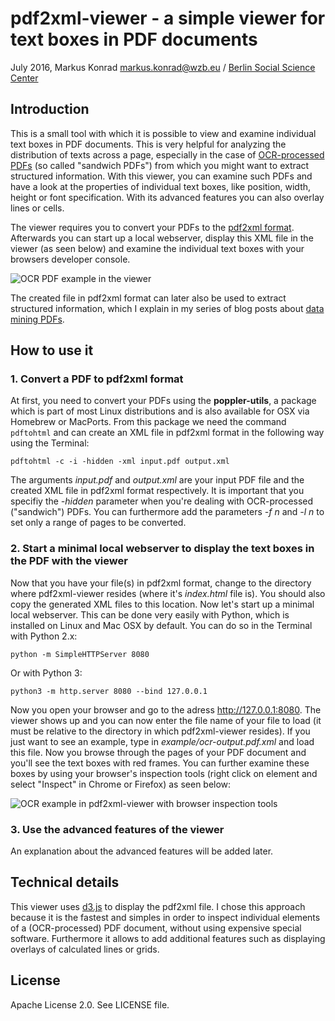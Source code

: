 # pdf2xml-viewer - a simple viewer for text boxes in PDF documents

July 2016, Markus Konrad <markus.konrad@wzb.eu> / [Berlin Social Science Center](https://www.wzb.eu/en)

## Introduction

This is a small tool with which it is possible to view and examine individual text boxes in PDF documents. This is
very helpful for analyzing the distribution of texts across a page, especially in the case of
[OCR-processed PDFs](https://en.wikipedia.org/wiki/Optical_character_recognition) (so called "sandwich PDFs") from
which you might want to extract structured information. With this viewer, you can examine such PDFs and have a look
at the properties of individual text boxes, like position, width, height or font specification. With its advanced
features you can also overlay lines or cells.

The viewer requires you to convert your PDFs to the [pdf2xml format](http://www.mobipocket.com/dev/pdf2xml/). Afterwards
you can start up a local webserver, display this XML file in the viewer (as seen below) and examine the individual
text boxes with your browsers developer console.

![OCR PDF example in the viewer](https://datascience.blog.wzb.eu/wp-content/uploads/10/2016/07/ocr-pdf-example-screenshot.png)

The created file in pdf2xml format can later also be used to extract structured information, which I explain in my
series of blog posts about [data mining PDFs](https://datascience.blog.wzb.eu/category/pdfs/).

## How to use it

### 1. Convert a PDF to pdf2xml format

At first, you need to convert your PDFs using the **poppler-utils**, a package which is part of most Linux distributions
and is also available for OSX via Homebrew or MacPorts. From this package we need the command `pdftohtml` and can create
an XML file in pdf2xml format in the following way using the Terminal:

```
pdftohtml -c -i -hidden -xml input.pdf output.xml
```

The arguments *input.pdf* and *output.xml* are your input PDF file and the created XML file in pdf2xml format
respectively. It is important that you specifiy the *-hidden* parameter when you're dealing with OCR-processed
("sandwich") PDFs. You can furthermore add the parameters *-f n* and *-l n* to set only a range of pages to be
converted.

### 2. Start a minimal local webserver to display the text boxes in the PDF with the viewer

Now that you have your file(s) in pdf2xml format, change to the directory where pdf2xml-viewer resides (where it's
*index.html* file is). You should also copy the generated XML files to this location. Now let's start up a minimal
local webserver. This can be done very easily with Python, which is installed on Linux and Mac OSX by default.
You can do so in the Terminal with Python 2.x:

```
python -m SimpleHTTPServer 8080
```

Or with Python 3:
```
python3 -m http.server 8080 --bind 127.0.0.1
```

Now you open your browser and go to the adress http://127.0.0.1:8080. The viewer shows up and you can now enter the
file name of your file to load (it must be relative to the directory in which pdf2xml-viewer resides). If you just
want to see an example, type in *example/ocr-output.pdf.xml* and load this file. Now you browse through the pages of
your PDF document and you'll see the text boxes with red frames. You can further examine these boxes by using your
browser's inspection tools (right click on element and select "Inspect" in Chrome or Firefox) as seen below:

![OCR example in pdf2xml-viewer with browser inspection tools](https://datascience.blog.wzb.eu/wp-content/uploads/10/2016/07/ocr-example-output-devconsole.png)

### 3. Use the advanced features of the viewer

An explanation about the advanced features will be added later.

## Technical details

This viewer uses [d3.js](https://d3js.org) to display the pdf2xml file. I chose this approach because it is the fastest
and simples in order to inspect individual elements of a (OCR-processed) PDF document, without using expensive special
software. Furthermore it allows to add additional features such as displaying overlays of calculated lines or grids.

## License

Apache License 2.0. See LICENSE file.
